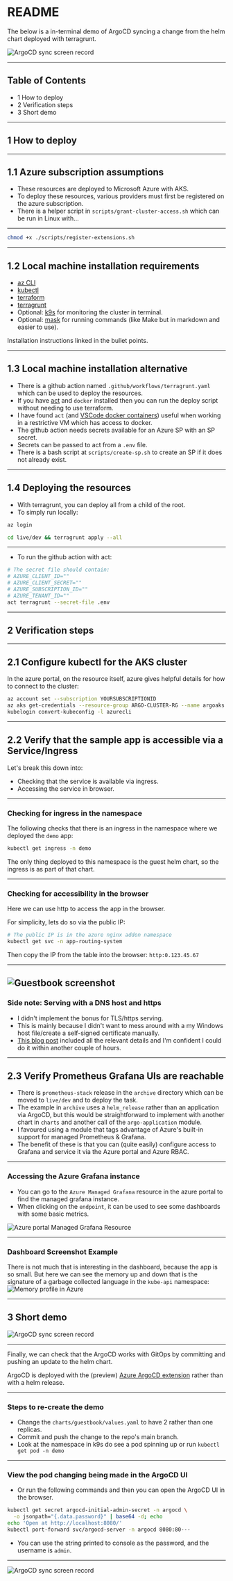 # README

The below is a in-terminal demo of ArgoCD syncing a change from the helm chart deployed with terragrunt.

![ArgoCD sync screen record](./images/demo.gif "Screen Record")

---

## Table of Contents

* 1 How to deploy
* 2 Verification steps
* 3 Short demo

---

## 1 How to deploy

---

## 1.1 Azure subscription assumptions

* These resources are deployed to Microsoft Azure with AKS.
* To deploy these resources, various providers must first be registered on the azure subscription.
* There is a helper script in `scripts/grant-cluster-access.sh` which can be run in Linux with...

---

```bash
chmod +x ./scripts/register-extensions.sh
```

---

## 1.2 Local machine installation requirements

* [az CLI](https://learn.microsoft.com/en-us/cli/azure/install-azure-cli?view=azure-cli-latest)
* [kubectl](https://kubernetes.io/docs/tasks/tools/install-kubectl-linux/)
* [terraform](https://developer.hashicorp.com/terraform/install)
* [terragrunt](https://terragrunt.gruntwork.io/docs/getting-started/install/)
* Optional: [k9s](https://github.com/derailed/k9s) for monitoring the cluster in terminal.
* Optional: [mask](https://github.com/jacobdeichert/mask) for running commands (like Make but in markdown and easier to use).

Installation instructions linked in the bullet 
points.

---

## 1.3 Local machine installation alternative

* There is a github action named `.github/workflows/terragrunt.yaml` which can be used to deploy the resources.
* If you have [act](https://github.com/nektos/act) and `docker` installed then you can run the deploy script without needing to use terraform.
* I have found `act` (and [VSCode docker containers](https://github.com/TomBurdge/rapid_onboarding)) useful when working in a restrictive VM which has access to docker.
* The github action needs secrets available for an Azure SP with an SP secret.
* Secrets can be passed to act from a `.env` file.
* There is a bash script at `scripts/create-sp.sh` to create an SP if it does not already exist.

---

## 1.4 Deploying the resources

* With terragrunt, you can deploy all from a child of the root.
* To simply run locally:

```bash
az login

cd live/dev && terragrunt apply --all
```

---

* To run the github action with act:

```bash
# The secret file should contain:
# AZURE_CLIENT_ID=""
# AZURE_CLIENT_SECRET=""
# AZURE_SUBSCRIPTION_ID=""
# AZURE_TENANT_ID=""
act terragrunt --secret-file .env
```

---

## 2 Verification steps

---

## 2.1 Configure kubectl for the AKS cluster

In the azure portal, on the resource itself, azure gives helpful details for how to connect to the cluster:

```bash
az account set --subscription YOURSUBSCRIPTIONID
az aks get-credentials --resource-group ARGO-CLUSTER-RG --name argoaks --overwrite-existing
kubelogin convert-kubeconfig -l azurecli
```

---

## 2.2 Verify that the sample app is accessible via a Service/Ingress

Let's break this down into:

* Checking that the service is available via ingress.
* Accessing the service in browser.

---

### Checking for ingress in the namespace

The following checks that there is an ingress in the namespace where we deployed the `demo` app:

```bash
kubectl get ingress -n demo
```

The only thing deployed to this namespace is the guest helm chart, so the ingress is as part of that chart.

---

### Checking for accessibility in the browser

Here we can use http to access the app in the browser.

For simplicity, lets do so via the public IP:

```bash
# The public IP is in the azure nginx addon namespace
kubectl get svc -n app-routing-system
```

Then copy the IP from the table into the browser: `http:0.123.45.67`

---

![Guestbook screenshot](./images/guestbook-screenshot.png "Guestbook screenshot")
---

### Side note: Serving with a DNS host and https

* I didn't implement the bonus for TLS/https serving.
* This is mainly because I didn't want to mess around with a my Windows host file/create a self-signed certificate manually.
* [This blog post](https://www.remiceraline.com/blog/aks-application-routing-addon-terraform-setup) included all the relevant details and I'm confident I could do it within another couple of hours.

---

## 2.3 Verify Prometheus Grafana UIs are reachable

* There is `prometheus-stack` release in the `archive` directory which can be moved to `live/dev` and to deploy the task.
* The example in `archive` uses a `helm_release` rather than an application via ArgoCD, but this would be straightforward to implement with another chart in `charts` and another call of the `argo-application` module.
* I favoured using a module that tags advantage of Azure's built-in support for managed Prometheus & Grafana.
* The benefit of these is that you can (quite easily) configure access to Grafana and service it via the Azure portal and Azure RBAC.

---

### Accessing the Azure Grafana instance

* You can go to the `Azure Managed Grafana` resource in the azure portal to find the managed grafana instance.
* When clicking on the `endpoint`, it can be used to see some dashboards with some basic metrics.

![Azure portal Managed Grafana Resource](images/portal-access.png "Managed grafana instance")

---

### Dashboard Screenshot Example

There is not much that is interesting in the dashboard, because the app is so small.
But here we can see the memory up and down that is the signature of a garbage collected language in the `kube-api` namespace:
![Memory profile in Azure](images/memory-profile.png "Grafana Screenshot")

---

## 3 Short demo

![ArgoCD sync screen record](.images/demo.gif "Screen Record")

---
Finally, we can check that the ArgoCD works with GitOps by committing and pushing an update to the helm chart.

ArgoCD is deployed with the (preview) [Azure ArgoCD extension](https://learn.microsoft.com/en-us/azure/azure-arc/kubernetes/tutorial-use-gitops-argocd) rather than with a helm release.

---

### Steps to re-create the demo

* Change the `charts/guestbook/values.yaml` to have 2 rather than one replicas.
* Commit and push the change to the repo's main branch.
* Look at the namespace in k9s do see a pod spinning up or run `kubectl get pod -n demo`

---

### View the pod changing being made in the ArgoCD UI

* Or run the following commands and then you can open the ArgoCD UI in the browser.

```bash
kubectl get secret argocd-initial-admin-secret -n argocd \
  -o jsonpath="{.data.password}" | base64 -d; echo
echo 'Open at http://localhost:8080/'
kubectl port-forward svc/argocd-server -n argocd 8080:80---
```

* You can use the string printed to console as the password, and the username is `admin`.

---
![ArgoCD sync screen record](./images/demo.gif "Screen Record")
